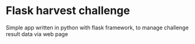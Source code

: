 # Flask harvest challenge
Simple app written in python with flask framework, to manage challenge result data via web page